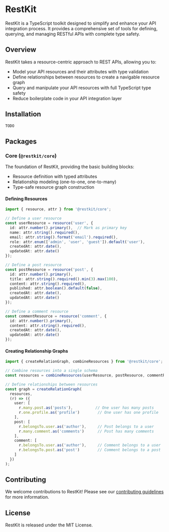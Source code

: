 # RestKit

RestKit is a TypeScript toolkit designed to simplify and enhance your API integration process. It provides a comprehensive set of tools for defining, querying, and managing RESTful APIs with complete type safety.

## Overview

RestKit takes a resource-centric approach to REST APIs, allowing you to:
- Model your API resources and their attributes with type validation
- Define relationships between resources to create a navigable resource graph
- Query and manipulate your API resources with full TypeScript type safety
- Reduce boilerplate code in your API integration layer

## Installation

<!-- TODO - Add installation instructions -->

```bash
TODO
```

## Packages

### Core (`@restkit/core`)
The foundation of RestKit, providing the basic building blocks:
- Resource definition with typed attributes
- Relationship modeling (one-to-one, one-to-many)
- Type-safe resource graph construction

#### Defining Resources

```ts
import { resource, attr } from '@restkit/core';

// Define a user resource
const userResource = resource('user', {
  id: attr.number().primary(),  // Mark as primary key
  name: attr.string().required(),
  email: attr.string().format('email').required(),
  role: attr.enum(['admin', 'user', 'guest']).default('user'),
  createdAt: attr.date(),
  updatedAt: attr.date()
});

// Define a post resource
const postResource = resource('post', {
  id: attr.number().primary(),
  title: attr.string().required().min(3).max(100),
  content: attr.string().required(),
  published: attr.boolean().default(false),
  createdAt: attr.date(),
  updatedAt: attr.date()
});

// Define a comment resource
const commentResource = resource('comment', {
  id: attr.number().primary(),
  content: attr.string().required(),
  createdAt: attr.date(),
  updatedAt: attr.date()
});
```

#### Creating Relationship Graphs

```ts
import { createRelationGraph, combineResources } from '@restkit/core';

// Combine resources into a single schema
const resources = combineResources(userResource, postResource, commentResource);

// Define relationships between resources
const graph = createRelationGraph(
  resources,
  (r) => ({
    user: [
      r.many.post.as('posts'),          // One user has many posts
      r.one.profile.as('profile')        // One user has one profile
    ],
    post: [
      r.belongsTo.user.as('author'),     // Post belongs to a user
      r.many.comment.as('comments')      // Post has many comments
    ],
    comment: [
      r.belongsTo.user.as('author'),     // Comment belongs to a user
      r.belongsTo.post.as('post')        // Comment belongs to a post
    ]
  })
);
```

## Contributing

We welcome contributions to RestKit! Please see our [contributing guidelines](CONTRIBUTING.md) for more information.

## License

RestKit is released under the MIT License.
